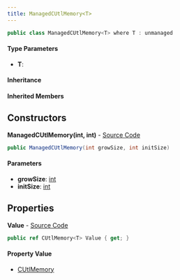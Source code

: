 ```yaml
---
title: ManagedCUtlMemory<T>
---
```


```csharp
public class ManagedCUtlMemory<T> where T : unmanaged
```

#### Type Parameters

- **T**: 

#### Inheritance

#### Inherited Members

## Constructors

**ManagedCUtlMemory(int, int)** - [Source Code](https://github.com/swiftly-solution/swiftlys2/blob/main/managed/src/SwiftlyS2.Shared/Natives/Structs/ManagedCUtlMemory.cs#L8)

```csharp
public ManagedCUtlMemory(int growSize, int initSize)
```

#### Parameters

- **growSize**: [int](https://learn.microsoft.com/dotnet/api/system.int32)
- **initSize**: [int](https://learn.microsoft.com/dotnet/api/system.int32)

## Properties

**Value** - [Source Code](https://github.com/swiftly-solution/swiftlys2/blob/main/managed/src/SwiftlyS2.Shared/Natives/Structs/ManagedCUtlMemory.cs#L13)

```csharp
public ref CUtlMemory<T> Value { get; }
```

#### Property Value

- [CUtlMemory](/docs/api/shared/natives/cutlmemory-1)<T>

